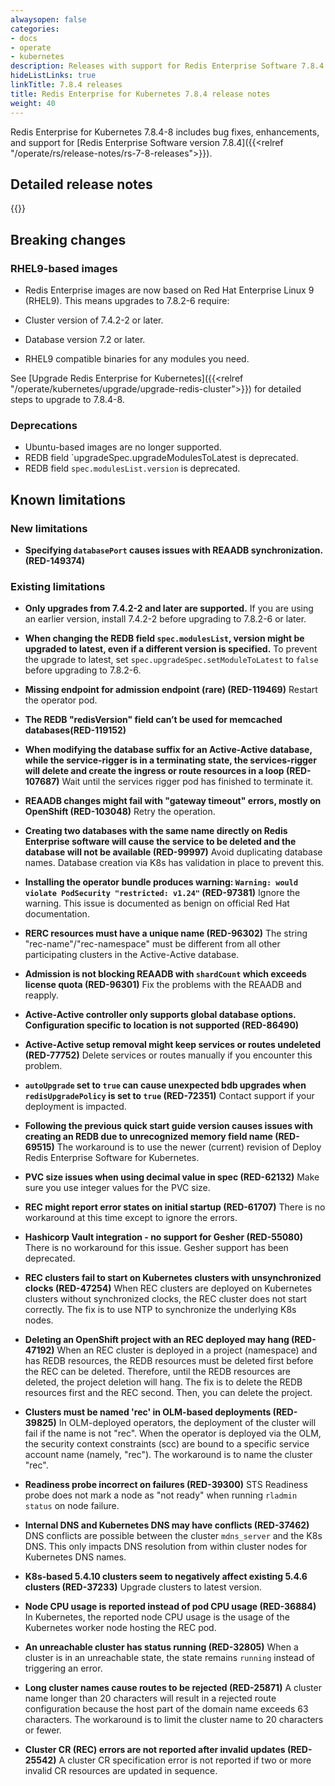 ```yaml
---
alwaysopen: false
categories:
- docs
- operate
- kubernetes
description: Releases with support for Redis Enterprise Software 7.8.4
hideListLinks: true
linkTitle: 7.8.4 releases
title: Redis Enterprise for Kubernetes 7.8.4 release notes
weight: 40
---
```


Redis Enterprise for Kubernetes 7.8.4-8 includes bug fixes, enhancements, and support for [Redis Enterprise Software version 7.8.4]({{<relref "/operate/rs/release-notes/rs-7-8-releases">}}).

## Detailed release notes

{{<table-children columnNames="Version&nbsp;(Release&nbsp;date)&nbsp;,Major changes" columnSources="LinkTitle,Description" enableLinks="LinkTitle">}}

## Breaking changes

### RHEL9-based images

- Redis Enterprise images are now based on Red Hat Enterprise Linux 9 (RHEL9). This means upgrades to 7.8.2-6 require:

- Cluster version of 7.4.2-2 or later.
- Database version 7.2 or later.
- RHEL9 compatible binaries for any modules you need.

See [Upgrade Redis Enterprise for Kubernetes]({{<relref "/operate/kubernetes/upgrade/upgrade-redis-cluster">}}) for detailed steps to upgrade to 7.8.4-8.

### Deprecations

- Ubuntu-based images are no longer supported.
- REDB field `upgradeSpec.upgradeModulesToLatest is deprecated.
- REDB field `spec.modulesList.version` is deprecated.

## Known limitations

### New limitations

- **Specifying `databasePort` causes issues with REAADB synchronization. (RED-149374)**

### Existing limitations

- **Only upgrades from 7.4.2-2 and later are supported.** If you are using an earlier version, install 7.4.2-2 before upgrading to 7.8.2-6 or later.

- **When changing the REDB field `spec.modulesList`, version might be upgraded to latest, even if a different version is specified.** To prevent the upgrade to latest, set  `spec.upgradeSpec.setModuleToLatest` to `false` before upgrading to 7.8.2-6.

- **Missing endpoint for admission endpoint (rare) (RED-119469)** Restart the operator pod.

- **The REDB "redisVersion" field can’t be used for memcached databases(RED-119152)**

- **When modifying the database suffix for an Active-Active database, while the service-rigger is in a terminating state, the services-rigger will delete and create the ingress or route resources in a loop (RED-107687)** Wait until the services rigger pod has finished to terminate it.

- **REAADB changes might fail with "gateway timeout" errors, mostly on OpenShift (RED-103048)** Retry the operation.

- **Creating two databases with the same name directly on Redis Enterprise software will cause the service to be deleted and the database will not be available (RED-99997)** Avoid duplicating database names. Database creation via K8s has validation in place to prevent this.

- **Installing the operator bundle produces warning: `Warning: would violate PodSecurity "restricted: v1.24"` (RED-97381)** Ignore the warning. This issue is documented as benign on official Red Hat documentation.

- **RERC resources must have a unique name (RED-96302)** The string "rec-name"/"rec-namespace" must be different from all other participating clusters in the Active-Active database.

- **Admission is not blocking REAADB with `shardCount` which exceeds license quota (RED-96301)** Fix the problems with the REAADB and reapply.

- **Active-Active controller only supports global database options. Configuration specific to location is not supported (RED-86490)**

- **Active-Active setup removal might keep services or routes undeleted (RED-77752)** Delete services or routes manually if you encounter this problem.

- **`autoUpgrade` set to `true` can cause unexpected bdb upgrades when `redisUpgradePolicy` is set to `true` (RED-72351)** Contact support if your deployment is impacted.

- **Following the previous quick start guide version causes issues with creating an REDB due to unrecognized memory field name (RED-69515)** The workaround is to use the newer (current) revision of Deploy Redis Enterprise Software for Kubernetes.

- **PVC size issues when using decimal value in spec (RED-62132)** Make sure you use integer values for the PVC size.

- **REC might report error states on initial startup (RED-61707)** There is no workaround at this time except to ignore the errors.

- **Hashicorp Vault integration - no support for Gesher (RED-55080)** There is no workaround for this issue. Gesher support has been deprecated.

- **REC clusters fail to start on Kubernetes clusters with unsynchronized clocks (RED-47254)** When REC clusters are deployed on Kubernetes clusters without synchronized clocks, the REC cluster does not start correctly. The fix is to use NTP to synchronize the underlying K8s nodes.

- **Deleting an OpenShift project with an REC deployed may hang (RED-47192)** When an REC cluster is deployed in a project (namespace) and has REDB resources, the REDB resources must be deleted first before the REC can be deleted. Therefore, until the REDB resources are deleted, the project deletion will hang. The fix is to delete the REDB resources first and the REC second. Then, you can delete the project.

- **Clusters must be named 'rec' in OLM-based deployments (RED-39825)** In OLM-deployed operators, the deployment of the cluster will fail if the name is not "rec". When the operator is deployed via the OLM, the security context constraints (scc) are bound to a specific service account name (namely, "rec"). The workaround is to name the cluster "rec".

- **Readiness probe incorrect on failures (RED-39300)** STS Readiness probe does not mark a node as "not ready" when running `rladmin status` on node failure.

- **Internal DNS and Kubernetes DNS may have conflicts (RED-37462)** DNS conflicts are possible between the cluster `mdns_server` and the K8s DNS. This only impacts DNS resolution from within cluster nodes for Kubernetes DNS names.

- **K8s-based 5.4.10 clusters seem to negatively affect existing 5.4.6 clusters (RED-37233)** Upgrade clusters to latest version.

- **Node CPU usage is reported instead of pod CPU usage (RED-36884)** In Kubernetes, the reported node CPU usage is the usage of the Kubernetes worker node hosting the REC pod.

- **An unreachable cluster has status running (RED-32805)** When a cluster is in an unreachable state, the state remains `running` instead of triggering an error.

- **Long cluster names cause routes to be rejected  (RED-25871)** A cluster name longer than 20 characters will result in a rejected route configuration because the host part of the domain name exceeds 63 characters. The workaround is to limit the cluster name to 20 characters or fewer.

- **Cluster CR (REC) errors are not reported after invalid updates (RED-25542)** A cluster CR specification error is not reported if two or more invalid CR resources are updated in sequence.


